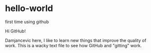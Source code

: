 # hello-world
first time using github


Hi GitHub!

Damjancevic here, I like to learn new things that improve the quality of work.
This is a wacky text file to see how GitHub and "gitting" work.
